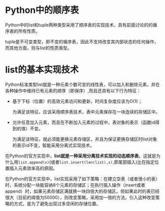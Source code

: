 # Python中的顺序表

Python中的list和tuple两种类型采用了顺序表的实现技术，具有前面讨论的的循序表的所有性质。

tuple是不可变类型，即不变的循序表，因此不支持改变其内部状态的任何操作，而其他方面，则与list的性质类型。

# list的基本实现技术

Python标准类型list就是一种元素个数可变的线性表，可以加入和删除元素，并在各种操作中维持已有元素的顺序（即保序）,而且还具有以下行为特征：

- 基于下标（位置）的高效元素访问和更新，时间复杂度应该为O(1)；

  为满足该特征，应该采用顺序表技术，表中元素保存在一块连续的存储区中。

- 允许任意加入元素，而且在不断加入元素的过程中，表对象的表示（函数id得到的值）不变。

  为满足该特征，就必须能更换元素存储区，并且为保证更换存储区时list对象的表示id不变，智能采用分离式实现技术。

在Python的官方实现中，**list就是一种采用分离技术实现的动态顺序表**。这就是为什么用`list.append(x)`(或者`list.insert(len(list),x)`,即尾部插入)比在指定位置插入元素效率高的原因。

在Python的官方实现中，list实现采用了如下策略：在建立空表（或者很小的表）时，系统分配一块能容纳8个元素的存储区；在执行插入操作（insert或者append）时，如果元素存储区满就换一块四倍大的存储区。但如果此时的表已经很大（目前的阈值为50000），则改变策略，采用加一倍的方法。引入这种改变策略的方式，是为了避免出现过多空闲的存储位置。

